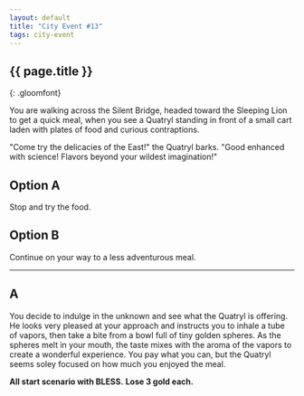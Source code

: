 ```yaml
---
layout: default
title: "City Event #13"
tags: city-event
---
```


## {{ page.title }}
{: .gloomfont}

You are walking across the Silent Bridge, headed toward the Sleeping Lion to get a quick
meal, when you see a Quatryl standing in front of a small cart laden with plates of food
and curious contraptions.

"Come try the delicacies of the East!" the Quatryl barks.  "Good enhanced with science!
Flavors beyond your wildest imagination!"

## Option A

Stop and try the food.

## Option B

Continue on your way to a less adventurous meal.

***

## A

You decide to indulge in the unknown and see what the Quatryl is offering.  He looks
very pleased at your approach and instructs you to inhale a tube of vapors, then take
a bite from a bowl full of tiny golden spheres.  As the spheres melt in your mouth, the
taste mixes with the aroma of the vapors to create a wonderful experience.  You pay what
you can, but the Quatryl seems soley focused on how much you enjoyed the meal.

<strong>All start scenario with BLESS.</strong>
<strong>Lose 3 gold each.</strong>
